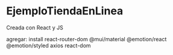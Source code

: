 # EjemploTiendaEnLinea
Creada con React y JS

agregar: install react-router-dom @mui/material @emotion/react @emotion/styled axios react-dom
